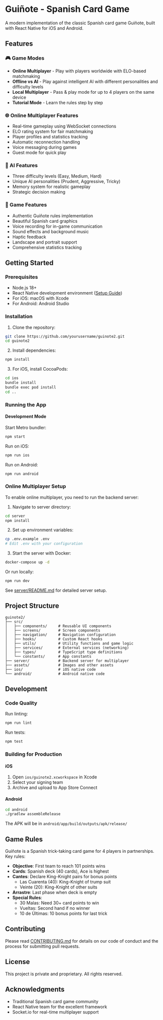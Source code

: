 # Guiñote - Spanish Card Game

A modern implementation of the classic Spanish card game Guiñote, built with React Native for iOS and Android.

## Features

### 🎮 Game Modes
- **Online Multiplayer** - Play with players worldwide with ELO-based matchmaking
- **Offline vs AI** - Play against intelligent AI with different personalities and difficulty levels
- **Local Multiplayer** - Pass & play mode for up to 4 players on the same device
- **Tutorial Mode** - Learn the rules step by step

### 🌐 Online Multiplayer Features
- Real-time gameplay using WebSocket connections
- ELO rating system for fair matchmaking
- Player profiles and statistics tracking
- Automatic reconnection handling
- Voice messaging during games
- Guest mode for quick play

### 🤖 AI Features
- Three difficulty levels (Easy, Medium, Hard)
- Unique AI personalities (Prudent, Aggressive, Tricky)
- Memory system for realistic gameplay
- Strategic decision making

### 🎯 Game Features
- Authentic Guiñote rules implementation
- Beautiful Spanish card graphics
- Voice recording for in-game communication
- Sound effects and background music
- Haptic feedback
- Landscape and portrait support
- Comprehensive statistics tracking

## Getting Started

### Prerequisites
- Node.js 18+
- React Native development environment ([Setup Guide](https://reactnative.dev/docs/set-up-your-environment))
- For iOS: macOS with Xcode
- For Android: Android Studio

### Installation

1. Clone the repository:
```bash
git clone https://github.com/yourusername/guinote2.git
cd guinote2
```

2. Install dependencies:
```bash
npm install
```

3. For iOS, install CocoaPods:
```bash
cd ios
bundle install
bundle exec pod install
cd ..
```

### Running the App

#### Development Mode

Start Metro bundler:
```bash
npm start
```

Run on iOS:
```bash
npm run ios
```

Run on Android:
```bash
npm run android
```

### Online Multiplayer Setup

To enable online multiplayer, you need to run the backend server:

1. Navigate to server directory:
```bash
cd server
npm install
```

2. Set up environment variables:
```bash
cp .env.example .env
# Edit .env with your configuration
```

3. Start the server with Docker:
```bash
docker-compose up -d
```

Or run locally:
```bash
npm run dev
```

See [server/README.md](server/README.md) for detailed server setup.

## Project Structure

```
guinote2/
├── src/
│   ├── components/     # Reusable UI components
│   ├── screens/        # Screen components
│   ├── navigation/     # Navigation configuration
│   ├── hooks/          # Custom React hooks
│   ├── utils/          # Utility functions and game logic
│   ├── services/       # External services (networking)
│   ├── types/          # TypeScript type definitions
│   └── constants/      # App constants
├── server/             # Backend server for multiplayer
├── assets/             # Images and other assets
├── ios/                # iOS native code
└── android/            # Android native code
```

## Development

### Code Quality

Run linting:
```bash
npm run lint
```

Run tests:
```bash
npm test
```

### Building for Production

#### iOS
1. Open `ios/guinote2.xcworkspace` in Xcode
2. Select your signing team
3. Archive and upload to App Store Connect

#### Android
```bash
cd android
./gradlew assembleRelease
```

The APK will be in `android/app/build/outputs/apk/release/`

## Game Rules

Guiñote is a Spanish trick-taking card game for 4 players in partnerships. Key rules:

- **Objective**: First team to reach 101 points wins
- **Cards**: Spanish deck (40 cards), Ace is highest
- **Cantes**: Declare King-Knight pairs for bonus points
  - Las Cuarenta (40): King-Knight of trump suit
  - Veinte (20): King-Knight of other suits
- **Arrastre**: Last phase when deck is empty
- **Special Rules**: 
  - 30 Malas: Need 30+ card points to win
  - Vueltas: Second hand if no winner
  - 10 de Últimas: 10 bonus points for last trick

## Contributing

Please read [CONTRIBUTING.md](CONTRIBUTING.md) for details on our code of conduct and the process for submitting pull requests.

## License

This project is private and proprietary. All rights reserved.

## Acknowledgments

- Traditional Spanish card game community
- React Native team for the excellent framework
- Socket.io for real-time multiplayer support